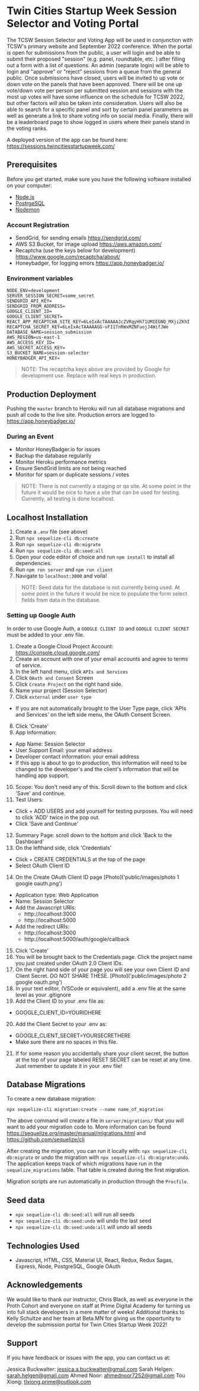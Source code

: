 
# Twin Cities Startup Week Session Selector and Voting Portal

The TCSW Session Selector and Voting App will be used in conjunction with TCSW's primary website and September 2022 conference. When the portal is open for submissions from the public, a user will login and be able to submit their proposed "session" (e.g. panel, roundtable, etc. ) after filling out a form with a list of questions. An admin (separate login) will be able to login and "approve" or "reject" sessions from a queue from the general public. Once submissions have closed, users will be invited to up vote or down vote on the panels that have been approved. There will be one up vote/down vote per person per submitted session and sessions with the most up votes will have some influence on the schedule for TCSW 2022, but other factors will also be taken into consideration. Users will also be able to search for a specific panel and sort by certain panel parameters as well as generate a link to share voting info on social media. Finally, there will be a leaderboard page to show logged in users where their panels stand in the voting ranks.

A deployed version of the app can be found here: https://sessions.twincitiesstartupweek.com/

## Prerequisites

Before you get started, make sure you have the following software installed on your computer:

* [Node.js](https://nodejs.org/en/)
* [PostrgeSQL](https://www.postgresql.org/)
* [Nodemon](https://nodemon.io/)

### Account Registration

- SendGrid, for sending emails https://sendgrid.com/
- AWS S3 Bucket, for image upload https://aws.amazon.com/
- Recaptcha (use the keys below for development) https://www.google.com/recaptcha/about/
- Honeybadger, for logging errors https://app.honeybadger.io/

### Environment variables

```
NODE_ENV=development
SERVER_SESSION_SECRET=some_secret
SENDGRID_API_KEY=
SENDGRID_FROM_ADDRESS=
GOOGLE_CLIENT_ID=
GOOGLE_CLIENT_SECRET=
REACT_APP_RECAPTCHA_SITE_KEY=6LeIxAcTAAAAAJcZVRqyHh71UMIEGNQ_MXjiZKhI
RECAPTCHA_SECRET_KEY=6LeIxAcTAAAAAGG-vFI1TnRWxMZNFuojJ4WifJWe
DATABASE_NAME=session_submission
AWS_REGION=us-east-1
AWS_ACCESS_KEY_ID=
AWS_SECRET_ACCESS_KEY=
S3_BUCKET_NAME=session-selector
HONEYBADGER_API_KEY=
```

> NOTE: The recaptcha keys above are provided by Google for development use. Replace with real keys in production.

## Production Deployment

Pushing the `master` branch to Heroku will run all database migrations and push all code to the live site. Production errors are logged to https://app.honeybadger.io/

### During an Event

- Monitor HoneyBadger.io for issues
- Backup the database regularily
- Monitor Heroku performance metrics
- Ensure SendGrid limits are not being reached
- Monitor for spam or duplicate sessions / votes

> NOTE: There is not currently a staging or qa site. At some point in the future it would be nice to have a site that can be used for testing. Currently, all testing is done localhost.

## Localhost Installation

1. Create a `.env` file (see above)
1. Run `npx sequelize-cli db:create`
1. Run `npx sequelize-cli db:migrate`
1. Run `npx sequelize-cli db:seed:all`
1. Open your code editor of choice and run `npm install` to install all dependencies.
1. Run `npm run server` and `npm run client` 
1. Navigate to `localhost:3000` and voila!

> NOTE: Seed data for the database is not currently being used. At some point in the future it would be nice to populate the form select fields from data in the database.

### Setting up Google Auth

In order to use Google Auth, a `GOOGLE CLIENT ID` and `GOOGLE CLIENT SECRET` must be added to your .env file.

1. Create a Google Cloud Project Account: https://console.cloud.google.com/
2. Create an account with one of your email accounts and agree to terms of service.
3. In the left hand menu, click `APIs and Services`
4. Click `OAuth and Consent` Screen
5. Click `Create Project` on the right hand side.
6. Name your project (Session Selector)
7. Click `external` under `user type`
  * If you are not automatically brought to the User Type page, click 'APIs and Services' on the left side menu, the OAuth Consent Screen.
8. Click 'Create'
9. App Information:
  * App Name: Session Selector
  * User Support Email: your email address
  * Developer contact information: your email address
  * If this app is about to go to production, this information will need to be changed to the developer's and the client's information that will be handling app support.
10. Scope: You don't need any of this. Scroll down to the bottom and click 'Save' and continue.
11. Test Users:
  * Click + ADD USERS and add yourself for testing purposes. You will need to click 'ADD' twice in the pop out.
  * Click 'Save and Continue'
12. Summary Page: scroll down to the bottom and click 'Back to the Dashboard'
13. On the lefthand side, click 'Credentials'
  * Click + CREATE CREDENTIALS at the top of the page
  * Select OAuth Client ID
14. On the Create OAuth Client ID page [Photo]('public/images/photo 1 google oauth.png')
  * Application type: Web Application
  * Name: Session Selector
  * Add the Javascript URIs:
    * http://localhost:3000
    * http://localhost:5000
  * Add the redirect URIs:
    * http://localhost:3000
    * http://localhost:5000/auth/google/callback
15.  Click 'Create'
16. You will be brought back to the Credentials page. Click the project name you just created under OAuth 2.0 Client IDs.
17.  On the right hand side of your page you will see your own Client ID and Client Secret. DO NOT SHARE THESE. [Photo]('public/images/photo 2 google oauth.png')
18. In your text editor, (VSCode or equivalent), add a .env file at the same level as your .gitignore
19. Add the Client ID to your .env file as:
  * GOOGLE_CLIENT_ID=YOURIDHERE
20. Add the Client Secret to your .env as:
  * GOOGLE_CLIENT_SECRET=YOURSECRETHERE
  * Make sure there are no spaces in this file.
21. If for some reason you accidentally share your client secret, the button at the top of your page labeled RESET SECRET can be reset at any time. Just remember to update it in your .env file!

## Database Migrations

To create a new database migration:

```
npx sequelize-cli migration:create --name name_of_migration
```

The above command will create a file in `server/migrations/` that you will want to add your migration code to. More information can be found https://sequelize.org/master/manual/migrations.html and https://github.com/sequelize/cli

After creating the migration, you can run it locally with: `npx sequelize-cli db:migrate` or undo the migration with `npx sequelize-cli db:migrate:undo`. The application keeps track of which migrations have run in the `sequelize_migrations` table. That table is created during the first migration.

Migration scripts are run automatically in production through the `Procfile`. 

## Seed data

- `npx sequelize-cli db:seed:all` will run all seeds
- `npx sequelize-cli db:seed:undo` will undo the last seed
- `npx sequelize-cli db:seed:undo:all` will undo all seeds

## Technologies Used

- Javascript, HTML, CSS, Material UI, React, Redux, Redux Sagas, Express, Node, PostgreSQL, Google OAuth

## Acknowledgements

We would like to thank our instructor, Chris Black, as well as everyone in the Proth Cohort and everyone on staff at Prime Digital Academy for turning us into full stack developers in a mere matter of weeks! Additional thanks to Kelly Schultze and her team at Beta.MN for giving us the opportunity to develop the submission portal for Twin Cities Startup Week 2022!

## Support

If you have feedback or issues with the app, you can contact us at:

Jessica Buckwalter: jessica.a.buckwalter@gmail.com
Sarah Helgen: sarah.helgen@gmail.com
Ahmed Noor: ahmednoor7252@gmail.com
Tou Xiong: tlxiong.prime@outlook.com










